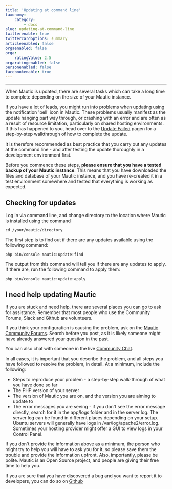 ```yaml
---
title: 'Updating at command line'
taxonomy:
    category:
        - docs
slug: updating-at-command-line
twitterenable: true
twittercardoptions: summary
articleenabled: false
orgaenabled: false
orga:
    ratingValue: 2.5
orgaratingenabled: false
personenabled: false
facebookenable: true
---
```


---
When Mautic is updated, there are several tasks which can take a long time to complete depending on the size of your Mautic instance.  

If you have a lot of leads, you might run into problems when updating using the notification 'bell' icon in Mautic.  These problems usually manifest as the update hanging part way through, or crashing with an error and are often as a result of resource limitation, particularly on shared hosting environments. If this has happened to you, head over to the [Update Failed][update-failed] pagen for a step-by-step walkthrough of how to complete the update.

It is therefore recommended as best practice that you carry out any updates at the command line - and after testing the update thoroughly in a development environment first.

Before you commence these steps, **please ensure that you have a tested backup of your Mautic instance**.  This means that you have downloaded the files and database of your Mautic instance, and you have re-created it in a test environment somewhere and tested that everything is working as expected.

## Checking for updates

 Log in via command line, and change directory to the location where Mautic is installed using the command

    cd /your/mautic/directory

The first step is to find out if there are any updates available using the following command:

    php bin/console mautic:update:find

The output from this command will tell you if there are any updates to apply.  If there are, run the following command to apply them:

    php bin/console mautic:update:apply

## I need help updating Mautic

If you are stuck and need help, there are several places you can go to ask for assistance.  Remember that most people who use the Community Forums, Slack and Github are volunteers.

If you think your configuration is causing the problem, ask on the [Mautic Community Forums][support-forums]. Search before you post, as it is likely someone might have already answered your question in the past.

You can also chat with someone in the live [Community Chat][mautic-slack].

In all cases, it is important that you describe the problem, and all steps you have followed to resolve the problem, in detail.  At a minimum, include the following:

* Steps to reproduce your problem - a step-by-step walk-through of what you have done so far
* The PHP version of your server
* The version of Mautic you are on, and the version you are aiming to update to
* The error messages you are seeing - if you don't see the error message directly, search for it in the app/logs folder and in the server log.  The server log can be found in different places depending on your setup. Ubuntu servers will generally have logs in /var/log/apache2/error.log.  Sometimes your hosting provider might offer a GUI to view logs in your Control Panel.

If you don't provide the information above as a minimum, the person who might try to help you will have to ask you for it, so please save them the trouble and provide the information upfront.  Also, importantly, please be polite.  Mautic is an Open Source project, and people are giving their free time to help you.

If you are sure that you have discovered a bug and you want to report it to developers, you can do so on [Github][mautic-github]

[update-failed]: </troubleshooting/update-failed>
[support-forums]: <https://forum.mautic.org/support>
[mautic-slack]: <https://mautic.org/slack>
[mautic-github]: <https://github.com/mautic/mautic/issues/new>
